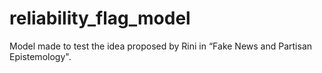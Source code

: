 # reliability_flag_model

Model made to test the idea proposed by Rini in “Fake News and Partisan Epistemology".
